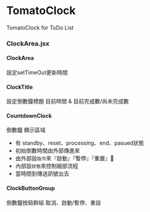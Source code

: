 # TomatoClock
TomatoClock for ToDo List

### ClockArea.jsx
#### ClockArea
設定setTimeOut更新時間
#### ClockTitle
設定倒數鐘標題 目前時間 & 目前完成數/尚未完成數
#### CountdownClock
倒數鐘 顯示區域
* 有 standby、reset、processing、end、pasued狀態
* 初始倒數時間由外部傳進來
* 由外部設`指令`來『啟動』『暫停』『重置』
* 內部設`狀態`來控制細部流程
* 當時間到傳送訊號出去

#### ClockButtonGroup
倒數鐘按鈕群組 取消、啟動/暫停、重設